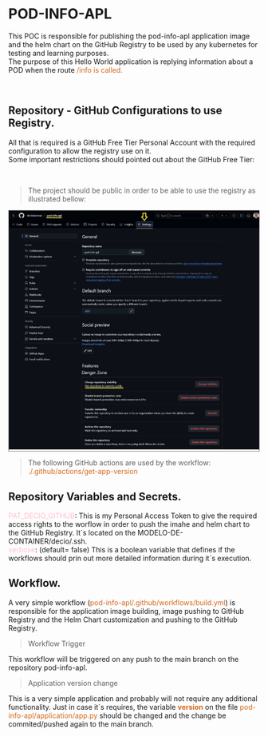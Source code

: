# POD-INFO-APL
This POC is responsible for publishing the pod-info-apl application image and the helm chart on the GitHub Registry to be used by any kubernetes for testing and learning purposes.<br>
The purpose of this Hello World application is replying information about a POD when the route <span style="color: chocolate;">/info is called.</span><br>

<br>

## Repository - GitHub Configurations to use Registry.

All that is required is a GitHub Free Tier Personal Account with the required configuration to allow the registry use on it.<br>
Some important restrictions should pointed out about the GitHub Free Tier:

<br>

> The project should be public in order to be able to use the registry as illustrated bellow:
<div style="border: 1px solid gray; display: inline-block; margin-left: 0px;">
    <img src="./images/github-project-settings.jpg" alt="GCP SA">
</div>

<BR>

> The following GitHub actions are used by the workflow:
<span style="color: chocolate;">./.github/actions/get-app-version</span>

## Repository Variables and Secrets.

<span style="color: pink;">PAT_DECIO_GITHUB</span>: This is my Personal Access Token to give the required access rights to the worflow in order to push the imahe and helm chart to the GitHub Registry. It´s located on the MODELO-DE-CONTAINER/decio/.ssh.<BR>
<span style="color: pink;">verbose</span>: (default= false) This is a boolean variable that defines if the workflows should prin out more detailed information during it´s execution.<BR>

## Workflow.

A very simple workflow (<span style="color: chocolate;">pod-info-apl/.github/workflows/build.yml</span>) is responsible for the application image building, image pushing to GitHub Registry and the Helm Chart customization and pushing to the GitHub Registry.<br>
> Workflow Trigger<br>

This workflow will be triggered on any push to the main branch on the repository pod-info-apl.<br>

> Application version change<br>

This is a very simple application and probably will not require any additional functionality. Just in case it´s requires, the variable <span style="color: chocolate;">__version__</span> on the file <span style="color: chocolate;">pod-info-apl/application/app.py</span> should be changed and the change be commited/pushed again to the main branch.